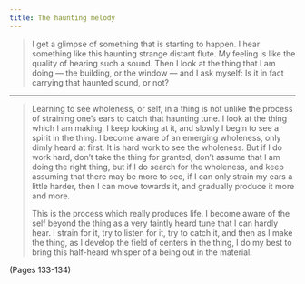 ```yaml
---
title: The haunting melody
---
```


> I get a glimpse of something that is starting to happen. I hear something like this haunting strange distant flute. My feeling is like the quality of hearing such a sound. Then I look at the thing that I am doing — the building, or the window — and I ask myself: Is it in fact carrying that haunted sound, or not?

---

> Learning to see wholeness, or self, in a thing is not unlike the process of straining one’s ears to catch that haunting tune. I look at the thing which I am making, I keep looking at it, and slowly I begin to see a spirit in the thing. I become aware of an emerging wholeness, only dimly heard at first. It is hard work to see the wholeness. But if I do work hard, don’t take the thing for granted, don’t assume that I am doing the right thing, but if I do search for the wholeness, and keep assuming that there may be more to see, if I can only strain my ears a little harder, then I can move towards it, and gradually produce it more and more.
> 
> This is the process which really produces life. I become aware of the self beyond the thing as a very faintly heard tune that I can hardly hear. I strain for it, try to listen for it, try to catch it, and then as I make the thing, as I develop the field of centers in the thing, I do my best to bring this half-heard whisper of a being out in the material.

(Pages 133-134)